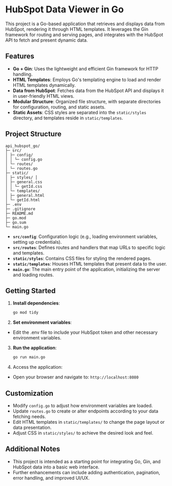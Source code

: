 # HubSpot Data Viewer in Go

This project is a Go-based application that retrieves and displays data from HubSpot, rendering it through HTML templates. It leverages the Gin framework for routing and serving pages, and integrates with the HubSpot API to fetch and present dynamic data.

## Features

- **Go + Gin**: Uses the lightweight and efficient Gin framework for HTTP handling.
- **HTML Templates**: Employs Go's templating engine to load and render HTML templates dynamically.
- **Data from HubSpot**: Fetches data from the HubSpot API and displays it in user-friendly HTML views.
- **Modular Structure**: Organized file structure, with separate directories for configuration, routing, and static assets.
- **Static Assets**: CSS styles are separated into the `static/styles` directory, and templates reside in `static/templates`.

## Project Structure
```plaintext
api_hubspot_go/ 
├─ src/ 
│ ├─ config/ 
│ │ └─ config.go 
│ └─ routes/ 
│ └─ routes.go 
├─ static/ 
│ ├─ styles/ │ 
│ ├─ general.css 
│ │ └─ getId.css 
│ └─ templates/ 
│ ├─ general.html 
│ └─ getId.html 
├─ .env 
├─ .gitignore 
├─ README.md 
├─ go.mod 
├─ go.sum 
└─ main.go
```

- **`src/config`**: Configuration logic (e.g., loading environment variables, setting up credentials).
- **`src/routes`**: Defines routes and handlers that map URLs to specific logic and templates.
- **`static/styles`**: Contains CSS files for styling the rendered pages.
- **`static/templates`**: Houses HTML templates that present data to the user.
- **`main.go`**: The main entry point of the application, initializing the server and loading routes.

## Getting Started

1. **Install dependencies**:
   ```bash
   go mod tidy
   ```

2. **Set environment variables**:

- Edit the .env file to include your HubSpot token and other necessary environment variables.

3. **Run the application**:

    ```bash
    go run main.go
    ```

4. Access the application:

- Open your browser and navigate to:
`http://localhost:8080`

## Customization

- Modify `config.go` to adjust how environment variables are loaded.
- Update `routes.go` to create or alter endpoints according to your data fetching needs.
- Edit HTML templates in `static/templates/` to change the page layout or data presentation.
- Adjust CSS in `static/styles/` to achieve the desired look and feel.

## Additional Notes
- This project is intended as a starting point for integrating Go, Gin, and HubSpot data into a basic web interface.
- Further enhancements can include adding authentication, pagination, error handling, and improved UI/UX.
